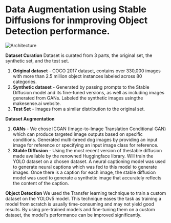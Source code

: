 # Data Augmentation using Stable Diffusions for inmproving Object Detection performance.

![Architecture](https://github.com/ruthvikauwm/ObjectDetection/assets/54182107/67582425-67b5-45e7-8a86-863f5e4c682c)

**Dataset Curation**
Dataset is curated from 3 parts, the original set, the synthetic set, and the test set.
1. **Original dataset** -  COCO 2017 dataset, contains over 330,000 images with more than
2.5 million object instances labeled across 80 categories.
2. **Synthetic dataset** - Generated by passing prompts to the Stable Diffusion model and its
fine-tuned versions, as well as including images generated from GANs. Labeled the
synthetic images usingthe makesense.ai website. 
3. **Test Set** - Images from a similar distribution to the original set.

**Dataset Augmentation**
1. **GANs** -  We chose ICGAN (Image-to-Image Translation Conditional GAN) which can produce
targeted image outputs based on specific conditions. Generated multi-breed dog images by
providing an input image for reference or specifying an input image class for reference.
2. **Stable Diffusion** - Using the most recent version of thestable diffusion made available
by the renowned Huggingface library. Will train the YOLO dataset on a chosen dataset.
A neural captioning model was used to generate neural captions which was fed to this model
to generate images. Once there is a caption for each image, the stable diffusion model was
used to generate a synthetic image that accurately reflects the content of the caption. 

**Object Detection**
We used the Transfer learning technique to train a custom dataset on the YOLOv5 model. 
This technique eases the task as training a model from scratch is usually time-consuming 
and may not yield good results. By using pre-trained models and fine-tuning them on a 
custom dataset, the model's performance can be improved significantly.
